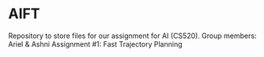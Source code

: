 # AIFT

Repository to store files for our assignment for AI (CS520).
Group members: Ariel & Ashni
Assignment #1: Fast Trajectory Planning
